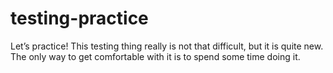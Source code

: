 # testing-practice
Let’s practice! This testing thing really is not that difficult, but it is quite new. The only way to get comfortable with it is to spend some time doing it.
